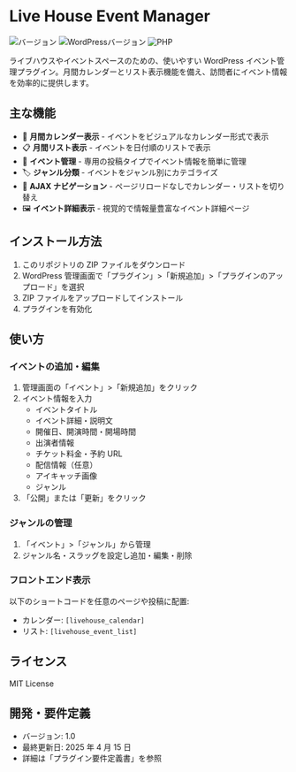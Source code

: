 # Live House Event Manager

![バージョン](https://img.shields.io/badge/version-1.0-blue)
![WordPressバージョン](https://img.shields.io/badge/WordPress-6.0%2B-green)
![PHP](https://img.shields.io/badge/PHP-7.4%2B-purple)

ライブハウスやイベントスペースのための、使いやすい WordPress イベント管理プラグイン。月間カレンダーとリスト表示機能を備え、訪問者にイベント情報を効率的に提供します。

## 主な機能

- 📅 **月間カレンダー表示** - イベントをビジュアルなカレンダー形式で表示
- 📋 **月間リスト表示** - イベントを日付順のリストで表示
- 🎸 **イベント管理** - 専用の投稿タイプでイベント情報を簡単に管理
- 🏷️ **ジャンル分類** - イベントをジャンル別にカテゴライズ
- 🔄 **AJAX ナビゲーション** - ページリロードなしでカレンダー・リストを切り替え
- 🖼️ **イベント詳細表示** - 視覚的で情報量豊富なイベント詳細ページ

## インストール方法

1. このリポジトリの ZIP ファイルをダウンロード
2. WordPress 管理画面で「プラグイン」>「新規追加」>「プラグインのアップロード」を選択
3. ZIP ファイルをアップロードしてインストール
4. プラグインを有効化

## 使い方

### イベントの追加・編集

1. 管理画面の「イベント」>「新規追加」をクリック
2. イベント情報を入力
   - イベントタイトル
   - イベント詳細・説明文
   - 開催日、開演時間・開場時間
   - 出演者情報
   - チケット料金・予約 URL
   - 配信情報（任意）
   - アイキャッチ画像
   - ジャンル
3. 「公開」または「更新」をクリック

### ジャンルの管理

1. 「イベント」>「ジャンル」から管理
2. ジャンル名・スラッグを設定し追加・編集・削除

### フロントエンド表示

以下のショートコードを任意のページや投稿に配置:

- カレンダー: `[livehouse_calendar]`
- リスト: `[livehouse_event_list]`

## ライセンス

MIT License

## 開発・要件定義

- バージョン: 1.0
- 最終更新日: 2025 年 4 月 15 日
- 詳細は「プラグイン要件定義書」を参照
